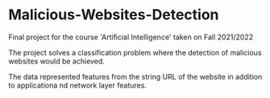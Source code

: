 # Malicious-Websites-Detection
Final project for the course 'Artificial Intelligence' taken on Fall 2021/2022

The project solves a classification problem where the detection of malicious websites would be achieved.

The data represented features from the string URL of the website in addition to applicationa nd network layer features.